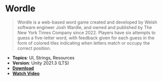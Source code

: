 # Wordle

> Wordle is a web-based word game created and developed by Welsh software engineer Josh Wardle, and owned and published by The New York Times Company since 2022. Players have six attempts to guess a five-letter word, with feedback given for each guess in the form of colored tiles indicating when letters match or occupy the correct position.

- **Topics**: UI, Strings, Resources
- **Version**: Unity 2021.3 (LTS)
- [**Download**](https://github.com/zigurous/unity-wordle-tutorial/archive/refs/heads/main.zip)
- [**Watch Video**](https://youtu.be/Tbcgqz5lM38)
